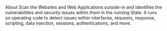 About
Scan the Websites and Web Applications outside-in and identifies the vulnerabilities and security issues within them in the running State. It runs on operating code to detect issues within interfaces, requests, response, scripting, data injection, sessions, authentications, and more.
